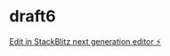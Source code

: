 # draft6

[Edit in StackBlitz next generation editor ⚡️](https://stackblitz.com/~/github.com/tanbirAcceleratorX/draft6)